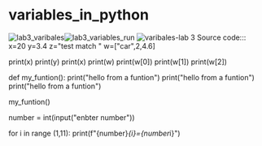 # variables_in_python
![lab3_varibales](https://github.com/user-attachments/assets/61ffdaac-b8f6-43bb-8b18-5d01f6fd9a6e)![lab3_variables_run](https://github.com/user-attachments/assets/2900a81e-26ae-4327-91fe-1754a5f7028c)
![varibales-lab 3](https://github.com/user-attachments/assets/7441bc42-b603-434b-958a-1058f26cf2fd)
Source code:::
x=20
y=3.4
z="test match "
w=["car",2,4.6]

print(x)
print(y)
print(x)
print(w)
print(w[0])
print(w[1])
print(w[2])

def my_funtion():
    print("hello from a funtion")
    print("hello from a funtion")
    print("hello from a funtion")

my_funtion()
    

number = int(input("enbter number"))

for i in range (1,11):
    print(f"{number}*{i}={number*i}")

                             

